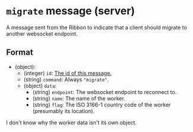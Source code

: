 # `migrate` message (server)

A message sent from the Ribbon to indicate that a client should migrate to another websocket endpoint.

## Format

* (object):
    * (integer) `id`: [The id of this message.](../Ribbon.md#id-messages)
    * (string) `command`: Always `"migrate"`.
    * (object) `data`:
        * (string) `endpoint`: The websocket endpoint to reconnect to.
        * (string) `name`: The name of the worker.
        * (string) `flag`: The ISO 3166-1 country code of the worker (presumably its location).

I don't know why the worker data isn't its own object.
